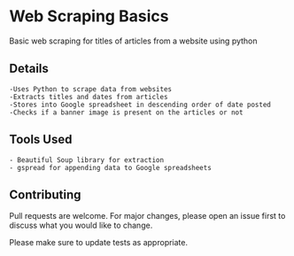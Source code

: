 # Web Scraping Basics

Basic web scraping for titles of articles from a website using python

## Details

    -Uses Python to scrape data from websites
    -Extracts titles and dates from articles
    -Stores into Google spreadsheet in descending order of date posted
    -Checks if a banner image is present on the articles or not

## Tools Used

    - Beautiful Soup library for extraction
    - gspread for appending data to Google spreadsheets

## Contributing

Pull requests are welcome. For major changes, please open an issue first
to discuss what you would like to change.

Please make sure to update tests as appropriate.

